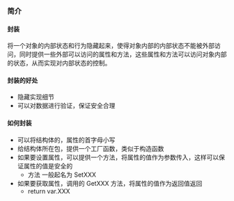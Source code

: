 ### 简介

#### 封装
将一个对象的内部状态和行为隐藏起来，使得对象内部的内部状态不能被外部访问，同时提供一些外部可以访问的属性和方法，这些属性和方法可以访问对象内部的状态，从而实现对内部状态的控制。


#### 封装的好处
- 隐藏实现细节
- 可以对数据进行验证，保证安全合理


#### 如何封装
- 可以将结构体的，属性的首字母小写
- 给结构体所在包，提供一个工厂函数，类似于构造函数
- 如果要设置属性，可以提供一个方法，将属性的值作为参数传入，这样可以保证属性的值是安全的
  - 方法 一般起名为 SetXXX
- 如果要获取属性，调用的 GetXXX 方法，将属性的值作为返回值返回
  - return var.XXX